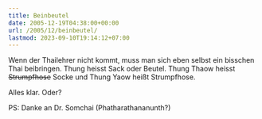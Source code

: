 ```yaml
---
title: Beinbeutel
date: 2005-12-19T04:38:00+00:00
url: /2005/12/beinbeutel/
lastmod: 2023-09-10T19:14:12+07:00
---
```

Wenn der Thailehrer nicht kommt, muss man sich eben selbst ein bisschen Thai beibringen. <span class="thai">Thung</span> heisst Sack oder Beutel. <span class="thai">Thung Thaow</span> heisst <del>Strumpfhose</del> Socke und <span class="thai">Thung Yaow</span> heißt Strumpfhose.

Alles klar. Oder?

PS: Danke an Dr. Somchai (Phatharathananunth?)
